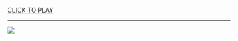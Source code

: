 
<a href="https://premium76.site?title=mexis_games_unblocked&ref=13M">CLICK TO PLAY</a></h3>
<hr>

<a href="https://premium76.site?title=mexis_games_unblocked&ref=13M"><img src="https://clearcache.store/games.png"></a>



